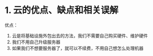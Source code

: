 # 1. 云的优点、缺点和相关误解
优点：
1. 云是将基础设施外包出去的方法，我们不需要自己购买硬件、维护硬件
2. 我们不用自己升级服务器
3. 如果我们不想要服务器了，就可以不续费，不用自己想怎么处理机器

